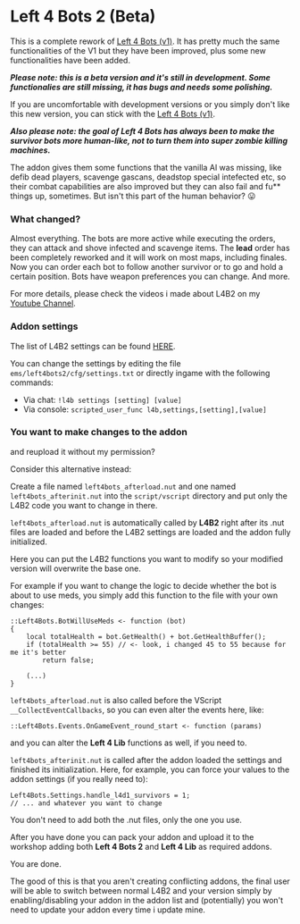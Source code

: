 # Left 4 Bots 2 (Beta)
This is a complete rework of [Left 4 Bots (v1)](https://github.com/smilz0/Left4Bots/tree/V1). It has pretty much the same functionalities of the V1 but they have been improved, plus some new functionalities have been added.

***Please note: this is a beta version and it's still in development. Some functionalies are still missing, it has bugs and needs some polishing.***

If you are uncomfortable with development versions or you simply don't like this new version, you can stick with the [Left 4 Bots (v1)](https://steamcommunity.com/sharedfiles/filedetails/?id=2279814689).

***Also please note: the goal of Left 4 Bots has always been to make the survivor bots more human-like, not to turn them into super zombie killing machines.***

The addon gives them some functions that the vanilla AI was missing, like defib dead players, scavenge gascans, deadstop special intefected etc, so their combat capabilities are also improved but they can also fail and fu** things up, sometimes. But isn't this part of the human behavior? :stuck_out_tongue:


### What changed?
Almost everything. The bots are more active while executing the orders, they can attack and shove infected and scavenge items. The **lead** order has been completely reworked and it will work on most maps, including finales. Now you can order each bot to follow another survivor or to go and hold a certain position. Bots have weapon preferences you can change. And more.

For more details, please check the videos i made about L4B2 on my [Youtube Channel](https://www.youtube.com/channel/UCS5k0e5UJr_GklgCd1j89Yg).


### Addon settings
The list of L4B2 settings can be found [HERE](https://github.com/smilz0/Left4Bots/blob/main/root/scripts/vscripts/left4bots_settings.nut).

You can change the settings by editing the file `ems/left4bots2/cfg/settings.txt` or directly ingame with the following commands:
- Via chat: `!l4b settings [setting] [value]`
- Via console: `scripted_user_func l4b,settings,[setting],[value]`


### You want to make changes to the addon
and reupload it without my permission?

Consider this alternative instead:

Create a file named `left4bots_afterload.nut` and one named `left4bots_afterinit.nut` into the `script/vscript` directory and put only the L4B2 code you want to change in there.

`left4bots_afterload.nut` is automatically called by **L4B2** right after its .nut files are loaded and before the L4B2 settings are loaded and the addon fully initialized.

Here you can put the L4B2 functions you want to modify so your modified version will overwrite the base one.

For example if you want to change the logic to decide whether the bot is about to use meds, you simply add this function to the file with your own changes:

```nut
::Left4Bots.BotWillUseMeds <- function (bot)
{
	local totalHealth = bot.GetHealth() + bot.GetHealthBuffer();
	if (totalHealth >= 55) // <- look, i changed 45 to 55 because for me it's better
		return false;
	
	(...)
}
```

`left4bots_afterload.nut` is also called before the VScript `__CollectEventCallbacks`, so you can even alter the events here, like:

```nut
::Left4Bots.Events.OnGameEvent_round_start <- function (params)
```

and you can alter the **Left 4 Lib** functions as well, if you need to.

`left4bots_afterinit.nut` is called after the addon loaded the settings and finished its initialization. Here, for example, you can force your values to the addon settings (if you really need to):

```nut
Left4Bots.Settings.handle_l4d1_survivors = 1;
// ... and whatever you want to change
```

You don't need to add both the .nut files, only the one you use.

After you have done you can pack your addon and upload it to the workshop adding both **Left 4 Bots 2** and **Left 4 Lib** as required addons.

You are done.

The good of this is that you aren't creating conflicting addons, the final user will be able to switch between normal L4B2 and your version simply by enabling/disabling your addon in the addon list and (potentially) you won't need to update your addon every time i update mine.
